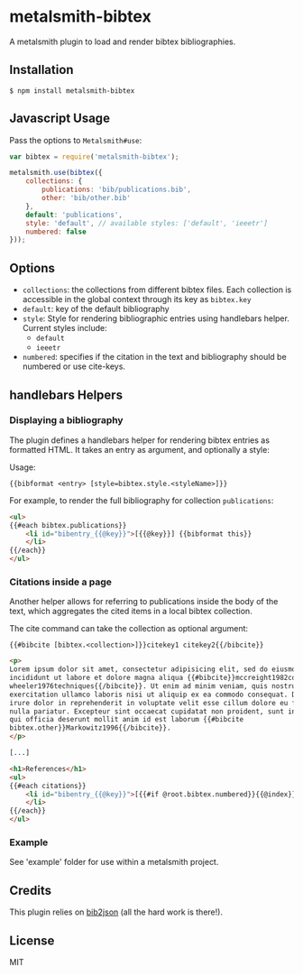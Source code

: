 # metalsmith-bibtex

A metalsmith plugin to load and render bibtex bibliographies.

## Installation

```
$ npm install metalsmith-bibtex
```

## Javascript Usage

Pass the options to `Metalsmith#use`:

```javascript
var bibtex = require('metalsmith-bibtex');

metalsmith.use(bibtex({
    collections: {
        publications: 'bib/publications.bib',
        other: 'bib/other.bib'
    },
    default: 'publications',
    style: 'default', // available styles: ['default', 'ieeetr']
    numbered: false
}));
```

## Options

* `collections`: the collections from different bibtex files. Each collection is accessible in the global context through its key as `bibtex.key`
* `default`: key of the default bibliography
* `style`: Style for rendering bibliographic entries using handlebars helper. Current styles include:
    * `default`
    * `ieeetr`
* `numbered`: specifies if the citation in the text and bibliography should be numbered or use cite-keys.

## handlebars Helpers

### Displaying a bibliography

The plugin defines a handlebars helper for rendering bibtex entries as formatted HTML. It takes an entry as argument, and optionally a style:

Usage:
```
{{bibformat <entry> [style=bibtex.style.<styleName>]}}
```

For example, to render the full bibliography for collection `publications`:

```html
<ul>
{{#each bibtex.publications}}
    <li id="bibentry_{{@key}}">[{{@key}}] {{bibformat this}}
    </li>
{{/each}}
</ul>
```

### Citations inside a page

Another helper allows for referring to publications inside the body of the text, which aggregates the cited items in a local bibtex collection.

The cite command can take the collection as optional argument:
```
{{#bibcite [bibtex.<collection>]}}citekey1 citekey2{{/bibcite}}
```

```html
<p>
Lorem ipsum dolor sit amet, consectetur adipisicing elit, sed do eiusmod tempor
incididunt ut labore et dolore magna aliqua {{#bibcite}}mccreight1982complete
wheeler1976techniques{{/bibcite}}. Ut enim ad minim veniam, quis nostrud
exercitation ullamco laboris nisi ut aliquip ex ea commodo consequat. Duis aute
irure dolor in reprehenderit in voluptate velit esse cillum dolore eu fugiat
nulla pariatur. Excepteur sint occaecat cupidatat non proident, sunt in culpa
qui officia deserunt mollit anim id est laborum {{#bibcite
bibtex.other}}Markowitz1996{{/bibcite}}.
</p>

[...]

<h1>References</h1>
<ul>
{{#each citations}}
    <li id="bibentry_{{@key}}">[{{#if @root.bibtex.numbered}}{{@index}}{{else}}{{@key}}{{/if}}] {{bibformat this}}
    </li>
{{/each}}
</ul>
```

### Example

See 'example' folder for use within a metalsmith project.

## Credits

This plugin relies on [bib2json](https://github.com/mayanklahiri/bib2json) (all the hard work is there!).

## License

MIT
